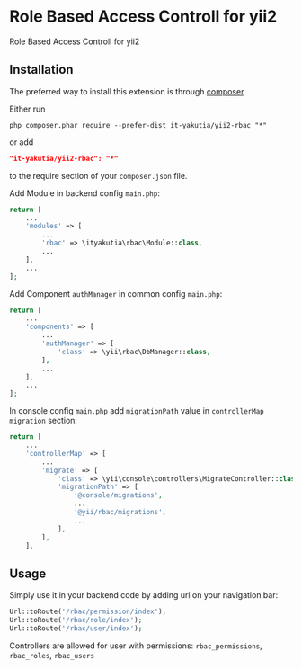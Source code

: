 Role Based Access Controll for yii2
===================================
Role Based Access Controll for yii2

Installation
------------

The preferred way to install this extension is through [composer](http://getcomposer.org/download/).

Either run
```shell
php composer.phar require --prefer-dist it-yakutia/yii2-rbac "*"
```
or add
```json lines
"it-yakutia/yii2-rbac": "*"
```
to the require section of your `composer.json` file.

Add Module in backend config `main.php`:
```php
return [
    ...
    'modules' => [
        ...
        'rbac' => \ityakutia\rbac\Module::class,
        ...
    ],
    ...
];
```

Add Component `authManager` in common config `main.php`:
```php
return [
    ...
    'components' => [
        ...
	    'authManager' => [
		    'class' => \yii\rbac\DbManager::class,
	    ],
	    ...
    ],
    ...
];
```

In console config `main.php` add `migrationPath` value in `controllerMap` `migration` section:
```php
return [
    ...
    'controllerMap' => [
        ...
	    'migrate' => [
		    'class' => \yii\console\controllers\MigrateController::class,
		    'migrationPath' => [
				'@console/migrations',
				...
			    '@yii/rbac/migrations',
			    ...
		    ],
	    ],
    ],
```

Usage
-----


Simply use it in your backend code by adding url on your navigation bar:

```php
Url::toRoute('/rbac/permission/index');
Url::toRoute('/rbac/role/index');
Url::toRoute('/rbac/user/index');
```

Controllers are allowed for user with permissions: `rbac_permissions`, `rbac_roles`, `rbac_users`